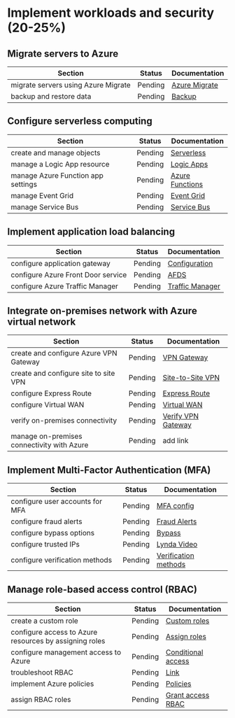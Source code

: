 # Implement workloads and security (20-25%)

## Migrate servers to Azure

| Section | Status | Documentation
| --- | --- | --- |
| migrate servers using Azure Migrate | Pending | [Azure Migrate](https://docs.microsoft.com/en-us/azure/migrate/migrate-services-overview) |
| backup and restore data | Pending | [Backup](https://docs.microsoft.com/en-us/azure/backup/backup-architecture) |

## Configure serverless computing

| Section | Status | Documentation
| --- | --- | --- |
| create and manage objects | Pending | [Serverless](https://azure.microsoft.com/en-us/overview/serverless-computing/) |
| manage a Logic App resource | Pending | [Logic Apps](https://docs.microsoft.com/en-us/azure/logic-apps/) |
| manage Azure Function app settings | Pending | [Azure Functions](https://docs.microsoft.com/en-us/azure/azure-functions/) |
| manage Event Grid | Pending | [Event Grid](https://docs.microsoft.com/en-us/azure/event-grid/overview) |
| manage Service Bus | Pending | [Service Bus](https://docs.microsoft.com/en-us/azure/service-bus-messaging/) |

## Implement application load balancing

| Section | Status | Documentation
| --- | --- | --- |
| configure application gateway | Pending | [Configuration](https://docs.microsoft.com/en-us/azure/application-gateway/configuration-overview) |
| configure Azure Front Door service | Pending | [AFDS](https://docs.microsoft.com/en-us/azure/frontdoor/front-door-overview) |
| configure Azure Traffic Manager | Pending | [Traffic Manager](https://docs.microsoft.com/en-us/azure/traffic-manager/traffic-manager-routing-methods) |

## Integrate on-premises network with Azure virtual network

| Section | Status | Documentation
| --- | --- | --- |
| create and configure Azure VPN Gateway | Pending | [VPN Gateway](https://docs.microsoft.com/en-us/azure/vpn-gateway/vpn-gateway-about-vpngateways) |
| create and configure site to site VPN | Pending | [Site-to-Site VPN](https://docs.microsoft.com/en-us/azure/vpn-gateway/point-to-site-about) |
| configure Express Route | Pending | [Express Route](https://docs.microsoft.com/en-us/azure/expressroute/) |
| configure Virtual WAN | Pending | [Virtual WAN](https://docs.microsoft.com/en-us/azure/virtual-wan/virtual-wan-about) |
| verify on-premises connectivity | Pending | [Verify VPN Gateway](https://docs.microsoft.com/en-us/azure/network-watcher/network-watcher-diagnose-on-premises-connectivity) |
| manage on-premises connectivity with Azure | Pending | add link |

## Implement Multi-Factor Authentication (MFA)

| Section | Status | Documentation
| --- | --- | --- |
| configure user accounts for MFA | Pending | [MFA config](https://docs.microsoft.com/en-us/azure/active-directory/authentication/howto-mfa-mfasettings) |
| configure fraud alerts | Pending | [Fraud Alerts](https://subscription.packtpub.com/book/networking_and_servers/9781838829025/16/ch16lvl1sec149/configuring-fraud-alerts) |
| configure bypass options | Pending | [Bypass](https://subscription.packtpub.com/book/networking_and_servers/9781838829025/16/ch16lvl1sec150/configuring-bypass-options) |
| configure trusted IPs | Pending | [Lynda Video](https://www.lynda.com/Azure-tutorials/Configure-trusted-IPs-app-passwords/585262/639244-4.html) |
| configure verification methods | Pending | [Verification methods](https://docs.microsoft.com/en-us/azure/active-directory/user-help/multi-factor-authentication-end-user-manage-settings) |

## Manage role-based access control (RBAC)

| Section | Status | Documentation
| --- | --- | --- |
| create a custom role | Pending | [Custom roles](https://docs.microsoft.com/en-us/azure/role-based-access-control/custom-roles) |
| configure access to Azure resources by assigning roles | Pending | [Assign roles](https://docs.microsoft.com/en-us/azure/role-based-access-control/role-assignments-portal) |
| configure management access to Azure | Pending | [Conditional access](https://docs.microsoft.com/en-us/azure/role-based-access-control/conditional-access-azure-management) |
| troubleshoot RBAC | Pending | [Link](https://docs.microsoft.com/en-us/azure/role-based-access-control/troubleshooting) |
| implement Azure policies | Pending | [Policies](https://docs.microsoft.com/en-us/azure/governance/policy/overview) |
| assign RBAC roles| Pending | [Grant access RBAC](https://docs.microsoft.com/en-us/azure/role-based-access-control/quickstart-assign-role-user-portal) |
